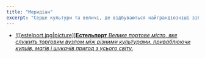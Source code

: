 ```yaml
---
title: "Меридіан"
excerpt: "Серце культури та величі, де відбуваються найграндіозніші зібрання світу. Тут мистецтво, наука та політика переплітаються, створюючи місце, де народжуються ідеї, що змінюють історію."
---
```


- [![[estelport.jpg|picture]]**Естельпорт** *Велике портове місто, яке служить торговим вузлом між різними культурами, приваблюючи купців, магів і шукачів пригод з усього світу.*](/city/estelport)
